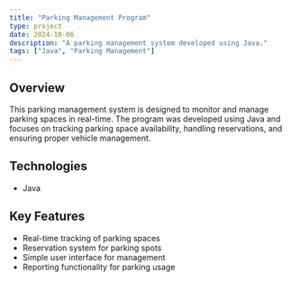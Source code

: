 ```yaml
---
title: "Parking Management Program"
type: project
date: 2024-10-06
description: "A parking management system developed using Java."
tags: ["Java", "Parking Management"]
---
```


## Overview
This parking management system is designed to monitor and manage parking spaces in real-time. The program was developed using Java and focuses on tracking parking space availability, handling reservations, and ensuring proper vehicle management.

## Technologies
- Java

## Key Features
- Real-time tracking of parking spaces
- Reservation system for parking spots
- Simple user interface for management
- Reporting functionality for parking usage
